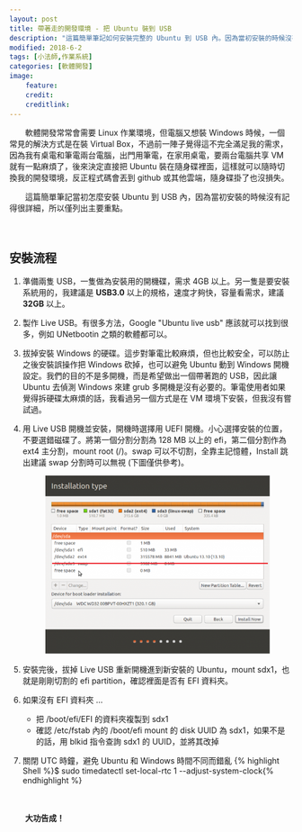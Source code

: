 ```yaml
---
layout: post
title: 帶著走的開發環境 - 把 Ubuntu 裝到 USB
description: "這篇簡單筆記如何安裝完整的 Ubuntu 到 USB 內。因為當初安裝的時候沒有記得很詳細，所以僅列出安裝過程中的主要重點"
modified: 2018-6-2
tags: [小法師,作業系統]
categories: [軟體開發]
image:
    feature: 
    credit: 
    creditlink: 
---
```


　　軟體開發常常會需要 Linux 作業環境，但電腦又想裝 Windows 時候，一個常見的解決方式是在裝 Virtual Box，不過前一陣子覺得這不完全滿足我的需求，因為我有桌電和筆電兩台電腦，出門用筆電，在家用桌電，要兩台電腦共享 VM 就有一點麻煩了，後來決定直接把 Ubuntu 裝在隨身碟裡面，這樣就可以隨時切換我的開發環境，反正程式碼會丟到 github 或其他雲端，隨身碟掛了也沒損失。

　　這篇簡單筆記當初怎麼安裝 Ubuntu 到 USB 內，因為當初安裝的時候沒有記得很詳細，所以僅列出主要重點。
<!--more-->　
## 安裝流程
1. 準備兩隻 USB，一隻做為安裝用的開機碟，需求 4GB 以上。另一隻是要安裝系統用的，我建議是 **USB3.0** 以上的規格，速度才夠快，容量看需求，建議 **32GB** 以上。

2. 製作 Live USB。有很多方法，Google "Ubuntu live usb" 應該就可以找到很多，例如 UNetbootin 之類的軟體都可以。

3. 拔掉安裝 Windows 的硬碟。這步對筆電比較麻煩，但也比較安全，可以防止之後安裝誤操作把 Windows 砍掉，也可以避免 Ubuntu 動到 Windows 開機設定。我們的目的不是多開機，而是希望做出一個帶著跑的 USB，因此讓 Ubuntu 去偵測 Windows 來建 grub 多開機是沒有必要的。筆電使用者如果覺得拆硬碟太麻煩的話，我看過另一個方式是在 VM 環境下安裝，但我沒有嘗試過。

4. 用 Live USB 開機並安裝，開機時選擇用 UEFI 開機。小心選擇安裝的位置，不要選錯磁碟了。將第一個分割分割為 128 MB 以上的 efi，第二個分割作為 ext4 主分割，mount root (/)。swap 可以不切割，全靠主記憶體，Install 跳出建議 swap 分割時可以無視 (下圖僅供參考)。

	<figure class="large center">
	<img src="/images/2018/03/ubuntu-install.png" alt="">
	</figure>

5. 安裝完後，拔掉 Live USB 重新開機進到新安裝的 Ubuntu，mount sdx1，也就是剛剛切割的 efi partition，確認裡面是否有 EFI 資料夾。

6. 如果沒有 EFI 資料夾 ...

	* 把 /boot/efi/EFI 的資料夾複製到 sdx1
	* 確認 /etc/fstab 內的 /boot/efi mount 的 disk UUID 為 sdx1，如果不是的話，用 blkid 指令查詢 sdx1 的 UUID，並將其改掉

7. 關閉 UTC 時鐘，避免 Ubuntu 和 Windows 時間不同而錯亂
	{% highlight Shell %}$ sudo timedatectl set-local-rtc 1 --adjust-system-clock{% endhighlight %}

　　

　　**大功告成！**